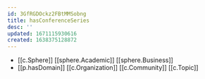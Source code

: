 ```yaml
---
id: 3GfRGDOckz2FBtMMSobng
title: hasConferenceSeries
desc: ''
updated: 1671115930616
created: 1638375128872
---
```




- [[c.Sphere]] [[sphere.Academic]] [[sphere.Business]]
- [[p.hasDomain]] [[c.Organization]] [[c.Community]] [[c.Topic]]
